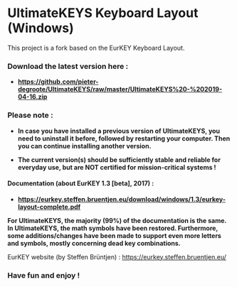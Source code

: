# UltimateKEYS Keyboard Layout (Windows)
This project is a fork based on the EurKEY Keyboard Layout.

### Download the latest version here :

- **https://github.com/pieter-degroote/UltimateKEYS/raw/master/UltimateKEYS%20-%202019-04-16.zip**


### Please note :

- **In case you have installed a previous version of UltimateKEYS, you need to uninstall it before, followed by restarting your computer. Then you can continue installing another version.**

- **The current version(s) should be sufficiently stable and reliable for everyday use, but are NOT certified for mission-critical systems !**


#### Documentation (about EurKEY 1.3 [beta], 2017) :

- **https://eurkey.steffen.bruentjen.eu/download/windows/1.3/eurkey-layout-complete.pdf**

**For UltimateKEYS, the majority (99%) of the documentation is the same. In UltimateKEYS, the math symbols have been restored. Furthermore, some additions/changes have been made to support even more letters and symbols, mostly concerning dead key combinations.**

EurKEY website (by Steffen Brüntjen) :  https://eurkey.steffen.bruentjen.eu/

### Have fun and enjoy !

